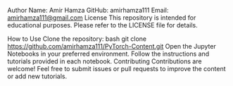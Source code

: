 Author
Name: Amir Hamza
GitHub: amirhamza111
Email: amirhamza111@gmail.com
License
This repository is intended for educational purposes. Please refer to the LICENSE file for details.

How to Use
Clone the repository:
bash
git clone https://github.com/amirhamza111/PyTorch-Content.git
Open the Jupyter Notebooks in your preferred environment.
Follow the instructions and tutorials provided in each notebook.
Contributing
Contributions are welcome! Feel free to submit issues or pull requests to improve the content or add new tutorials.
